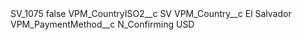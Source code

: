 <?xml version="1.0" encoding="UTF-8"?>
<CustomMetadata xmlns="http://soap.sforce.com/2006/04/metadata" xmlns:xsi="http://www.w3.org/2001/XMLSchema-instance" xmlns:xsd="http://www.w3.org/2001/XMLSchema">
    <label>SV_1075</label>
    <protected>false</protected>
    <values>
        <field>VPM_CountryISO2__c</field>
        <value xsi:type="xsd:string">SV</value>
    </values>
    <values>
        <field>VPM_Country__c</field>
        <value xsi:type="xsd:string">El Salvador</value>
    </values>
    <values>
        <field>VPM_PaymentMethod__c</field>
        <value xsi:type="xsd:string">N_Confirming USD</value>
    </values>
</CustomMetadata>

